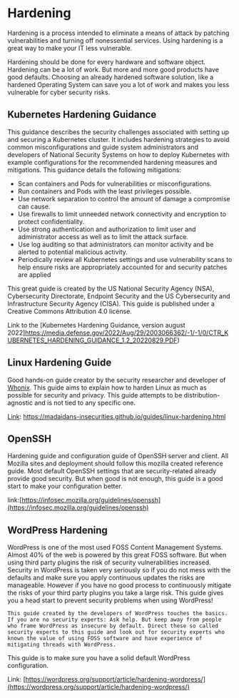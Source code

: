 # Hardening

Hardening is a process intended to eliminate a means of attack by patching vulnerabilities and turning off nonessential services.
Using hardening is a great way to make your IT less vulnerable. 

Hardening should be done for every hardware and software object. Hardening can be a lot of work. But more and more good products have good defaults. 
Choosing an already hardened software solution, like a hardened Operating System can save you a lot of work and makes you less vulnerable for cyber security risks.


## Kubernetes Hardening Guidance


This guidance describes the security challenges associated with setting up and securing
a Kubernetes cluster. It includes hardening strategies to avoid common
misconfigurations and guide system administrators and developers of National Security
Systems on how to deploy Kubernetes with example configurations for the
recommended hardening measures and mitigations. This guidance details the following
mitigations:
- Scan containers and Pods for vulnerabilities or misconfigurations.
- Run containers and Pods with the least privileges possible.
- Use network separation to control the amount of damage a compromise can cause.
- Use firewalls to limit unneeded network connectivity and encryption to protect confidentiality.
- Use strong authentication and authorization to limit user and administrator
access as well as to limit the attack surface.
- Use log auditing so that administrators can monitor activity and be alerted to potential malicious activity.
- Periodically review all Kubernetes settings and use vulnerability scans to help ensure risks are appropriately accounted for and security patches are applied

This great guide is created by the US National Security Agency (NSA), Cybersecurity Directorate, Endpoint Security and the US Cybersecurity and Infrastructure Security Agency (CISA). This guide is published under a Creative Commons Attribution 4.0 license.


Link to the [Kubernetes Hardening Guidance, version august 2022]https://media.defense.gov/2022/Aug/29/2003066362/-1/-1/0/CTR_KUBERNETES_HARDENING_GUIDANCE_1.2_20220829.PDF)

## Linux Hardening Guide

Good hands-on guide creator by the security researcher and developer of [Whonix](https://www.whonix.org/). This guide aims to explain how to harden Linux as much as possible for security and privacy. This guide attempts to be distribution-agnostic and is not tied to any specific one.

[Link](https://madaidans-insecurities.github.io/guides/linux-hardening.html): https://madaidans-insecurities.github.io/guides/linux-hardening.html

## OpenSSH

Hardening guide and configuration guide of OpenSSH server and client. All Mozilla sites and deployment should follow this mozilla created reference guide.
Most default OpenSSH settings that are security-related already provide good security. But when good is not enough, this guide is a good start to make your configuration better.

link:[https://infosec.mozilla.org/guidelines/openssh](https://infosec.mozilla.org/guidelines/openssh)

## WordPress Hardening

WordPress is one of the most used FOSS Content Management Systems. Almost 40% of the web is powered by this great FOSS software. But when using third party plugins the risk of security vulnerabilities increased. Security in WordPress is taken very seriously so if you do not mess with the defaults and make sure you apply continuous updates the risks are manageable. However if you have no good process to continuously mitigate the risks of your third party plugins you take a large risk. This guide gives you a head start to prevent security problems when using WordPress!

```{note}
This guide created by the developers of WordPress touches the basics. If you are no security experts: Ask help. But keep away from people who frame WordPress as insecure by default. Direct these so called security experts to this guide and look out for security experts who known the value of using FOSS software and have experience of mitigating threads with WordPress. 
 ```

This guide is to make sure you have a solid default WordPress configuration. 


Link: [https://wordpress.org/support/article/hardening-wordpress/](https://wordpress.org/support/article/hardening-wordpress/)
